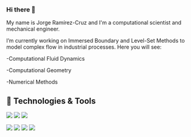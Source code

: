### Hi there 👋

My name is Jorge Ramírez-Cruz and I'm a computational scientist and mechanical engineer.

I’m currently working on Immersed Boundary and Level-Set Methods to model complex flow in industrial processes. Here you will see:

-Computational Fluid Dynamics

-Computational Geometry

-Numerical Methods

## 🔧 Technologies & Tools

![](https://img.shields.io/badge/Code-C++-informational?style=flat&logo=c%2B%2B&logoColor=white&color=2bbc8a)
![](https://img.shields.io/badge/Code-Cuda-informational?style=flat&logo=nvidia&logoColor=white&color=2bbc8a)
![](https://img.shields.io/badge/Code-Fortran-informational?style=flat&logo=fortran&logoColor=white&color=2bbc8a)

![](https:///badge/OS-Linux-informational?style=flat&logo=linux&logoColor=white&color=2bbc8a)
![](https://img.shields.io/badge/Code-Make-informational?style=flat&logo=cmake&logoColor=white&color=2bbc8a)
![](https://img.shields.io/badge/Shell-Bash-informational?style=flat&logo=gnu-bash&logoColor=white&color=2bbc8a)
![](https://img.shields.io/badge/Editor-Vim-informational?style=flat&color=2bbc8a)


<!--
**jramirezcr/jramirezcr** is a ✨ _special_ ✨ repository because its `README.md` (this file) appears on your GitHub profile.

Here are some ideas to get you started:

- 🔭 I’m currently working on ...
- 🌱 I’m currently learning ...
- 👯 I’m looking to collaborate on ...
- 🤔 I’m looking for help with ...
- 💬 Ask me about ...
- 📫 How to reach me: ...
- 😄 Pronouns: ...
- ⚡ Fun fact: ...
-->
